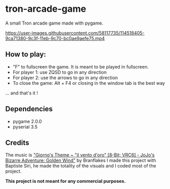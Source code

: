 # tron-arcade-game
A small Tron arcade game made with pygame.


https://user-images.githubusercontent.com/58117735/114518405-9ca71380-9c3f-11eb-9c70-bc0ae9aefe75.mp4
## How to play:
- "F" to fullscreen the game. It is meant to be played in fullscreen.
- For player 1: use ZQSD to go in any direction
- For player 2: use the arrows to go in any direction
- To close the game: Alt + F4 or closing in the window tab is the best way

... and that's it !

## Dependencies
- pygame 2.0.0
- pyserial 3.5

## Credits
The music is ["Giorno's Theme ~ "il vento d'oro" [8-Bit; VRC6] - JoJo's Bizarre Adventure: Golden Wind"](https://www.youtube.com/watch?v=VwUGpudY4Vw) by Branflakes
I made this project with Baptiste Siri, he made the totality of the visuals and I coded most of the project.






**This project is not meant for any commercial purposes.**
